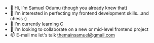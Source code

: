 - 👋 Hi, I’m Samuel Odumu (though you already knew that)
- 👀 I’m interested in perfecting my frontend development skills...and chess :)
- 🌱 I’m currently learning C
- 💞️ I’m looking to collaborate on a new or mid-level frontend project
- 📫 E-mail me let's talk themainsamuel@gmail.com
